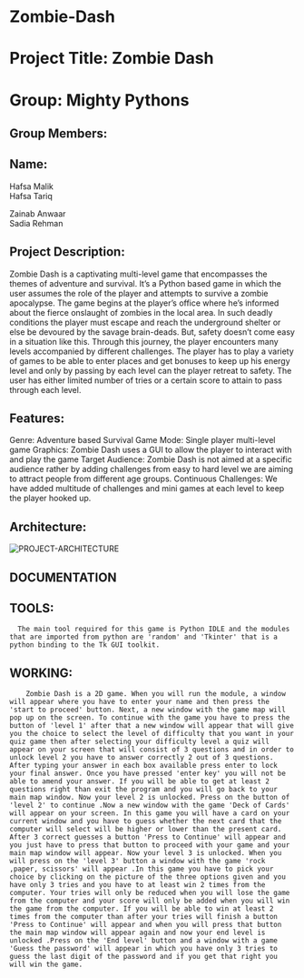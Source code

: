 # Zombie-Dash

# Project Title: Zombie Dash
# Group: Mighty Pythons

## Group Members:
## Name: 							
Hafsa Malik					  
Hafsa Tariq		

Zainab Anwaar				
Sadia Rehman					

## Project Description:
Zombie Dash is a captivating multi-level game that encompasses the themes of adventure and survival. It’s a Python based game in which the user assumes the role of the player and attempts to survive a zombie apocalypse.
The game begins at the player’s office where he’s informed about the fierce onslaught of zombies in the local area. In such deadly conditions the player must escape and reach the underground shelter or else be devoured by the savage brain-deads.
But, safety doesn’t come easy in a situation like this. Through this journey, the player encounters many levels accompanied by different challenges. The player has to play a variety of games to be able to enter places and get bonuses to keep up his energy level and only by passing by each level can the player retreat to safety. 
The user has either limited number of tries or a certain score to attain to pass through each level. 

## Features:
 Genre: Adventure based Survival 
 Game Mode: Single player multi-level game
 Graphics:  Zombie Dash uses a GUI to allow the player to interact with and play the game
 Target Audience: Zombie Dash is not aimed at a specific audience rather by adding challenges from easy to hard level we are aiming to attract people from different age groups.
 Continuous Challenges: We have added multitude of challenges and mini games at each level to keep the player hooked up.
 
## Architecture:
![PROJECT-ARCHITECTURE](https://user-images.githubusercontent.com/77920869/105746542-61ab1300-5f61-11eb-88c4-468d555c0ed6.png)


## DOCUMENTATION
## TOOLS:
      The main tool required for this game is Python IDLE and the modules that are imported from python are 'random' and 'Tkinter' that is a python binding to the Tk GUI toolkit.

## WORKING:
        Zombie Dash is a 2D game. When you will run the module, a window will appear where you have to enter your name and then press the 'start to proceed' button. Next, a new window with the game map will pop up on the screen. To continue with the game you have to press the button of 'level 1' after that a new window will appear that will give you the choice to select the level of difficulty that you want in your quiz game then after selecting your difficulty level a quiz will appear on your screen that will consist of 3 questions and in order to unlock level 2 you have to answer correctly 2 out of 3 questions. After typing your answer in each box available press enter to lock your final answer. Once you have pressed 'enter key' you will not be able to amend your answer. If you will be able to get at least 2 questions right than exit the program and you will go back to your main map window. Now your level 2 is unlocked. Press on the button of 'level 2' to continue .Now a new window with the game 'Deck of Cards' will appear on your screen. In this game you will have a card on your current window and you have to guess whether the next card that the computer will select will be higher or lower than the present card. After 3 correct guesses a button 'Press to Continue' will appear and you just have to press that button to proceed with your game and your main map window will appear. Now your level 3 is unlocked. When you will press on the 'level 3' button a window with the game 'rock ,paper, scissors' will appear .In this game you have to pick your choice by clicking on the picture of the three options given and you have only 3 tries and you have to at least win 2 times from the computer. Your tries will only be reduced when you will lose the game from the computer and your score will only be added when you will win the game from the computer. If you will be able to win at least 2 times from the computer than after your tries will finish a button 'Press to Continue' will appear and when you will press that button the main map window will appear again and now your end level is unlocked .Press on the 'End level' button and a window with a game 'Guess the password' will appear in which you have only 3 tries to guess the last digit of the password and if you get that right you will win the game.
